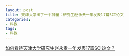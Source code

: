 ```yaml
---
layout: post
title: 天津大学出了一个神童：研究生赵永贵一年发表17篇SCI论文
categories:
- 科教
tags:
- 科教
---
```


[如何看待天津大学研究生赵永贵一年发表17篇SCI论文？](https://www.zhihu.com/question/39226986)